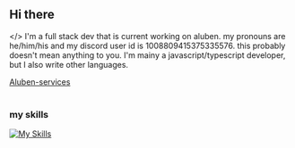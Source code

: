 ## Hi there

</> I'm a full stack dev that is current working on aluben.
my pronouns are he/him/his and
my discord user id is 1008809415375335576. this probably doesn't mean anything to you.
I'm mainy a javascript/typescript developer, but I also write other languages.

[Aluben-services](https://github.com/Aluben-service)
<br />
<br />
### my skills

[![My Skills](https://skillicons.dev/icons?i=html,css,tailwind,js,ts,jquery,python,powershell,react,next,svelte,atom,docker,vite,visualstudio,debian,ubuntu,windows,webpack,astro,notion,discord,sublime,npm,pnpm,deno,devto,dotnet,github,vercel,netlify,flask,expressjs,nodejs,bun,neovim,mongodb,md,ai,git,github,vscode,sass,postman,stackoverflow&perline=15)](#)
